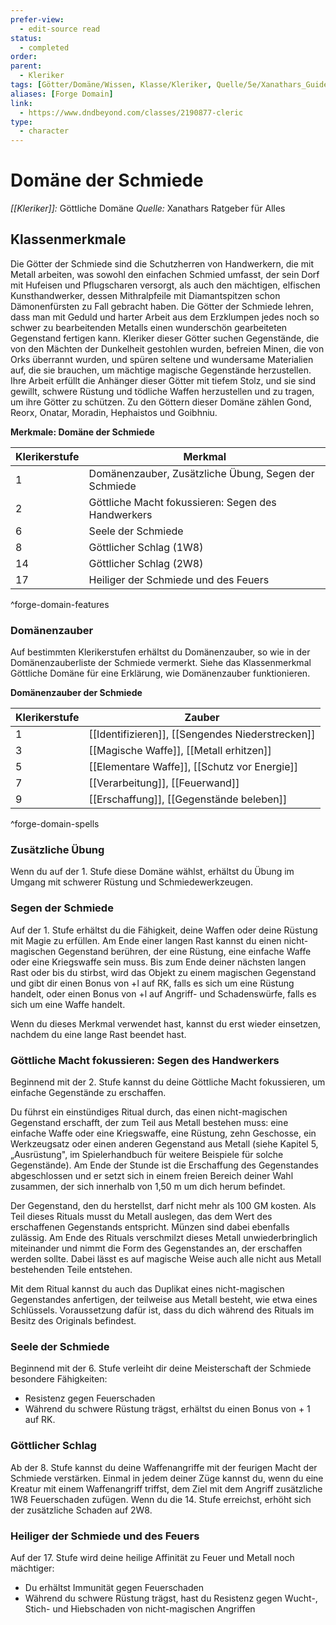 ```yaml
---
prefer-view:
  - edit-source read
status:
  - completed
order:
parent:
  - Kleriker
tags: [Götter/Domäne/Wissen, Klasse/Kleriker, Quelle/5e/Xanathars_Guide_to_Everything]
aliases: [Forge Domain]
link:
  - https://www.dndbeyond.com/classes/2190877-cleric
type:
  - character
---
```

# Domäne der Schmiede
_[[Kleriker]]:_ Göttliche Domäne
_Quelle:_ Xanathars Ratgeber für Alles

## Klassenmerkmale
Die Götter der Schmiede sind die Schutzherren von Handwerkern, die mit Metall arbeiten, was sowohl den einfachen Schmied umfasst, der sein Dorf mit Hufeisen und Pflugscharen versorgt, als auch den mächtigen, elfischen Kunsthandwerker, dessen Mithralpfeile mit Diamantspitzen schon Dämonenfürsten zu Fall gebracht haben. Die Götter der Schmiede lehren, dass man mit Geduld und harter Arbeit aus dem Erzklumpen jedes noch so schwer zu bearbeitenden Metalls einen wunderschön gearbeiteten Gegenstand fertigen kann. Kleriker dieser Götter suchen Gegenstände, die von den Mächten der Dunkelheit gestohlen wurden, befreien Minen, die von Orks überrannt wurden, und spüren seltene und wundersame Materialien auf, die sie brauchen, um mächtige magische Gegenstände herzustellen. Ihre Arbeit erfüllt die Anhänger dieser Götter mit tiefem Stolz, und sie sind gewillt, schwere Rüstung und tödliche Waffen herzustellen und zu tragen, um ihre Götter zu schützen. Zu den Göttern dieser Domäne zählen Gond, Reorx, Onatar, Moradin, Hephaistos und Goibhniu.

**Merkmale: Domäne der Schmiede**

| Klerikerstufe | Merkmal                                              |
| ------------- | ---------------------------------------------------- |
| 1             | Domänenzauber, Zusätzliche Übung, Segen der Schmiede |
| 2             | Göttliche Macht fokussieren: Segen des Handwerkers   |
| 6             | Seele der Schmiede                                   |
| 8             | Göttlicher Schlag (1W8)                              |
| 14            | Göttlicher Schlag (2W8)                              |
| 17            | Heiliger der Schmiede und des Feuers                 |
^forge-domain-features

### Domänenzauber
Auf bestimmten Klerikerstufen erhältst du Domänenzauber, so wie in der Domänenzauberliste der Schmiede vermerkt. Siehe das Klassenmerkmal Göttliche Domäne für eine Erklärung, wie Domänenzauber funktionieren.

**Domänenzauber der Schmiede**

| Klerikerstufe | Zauber                                           |
| ------------- | ------------------------------------------------ |
| 1             | [[Identifizieren]], [[Sengendes Niederstrecken]] |
| 3             | [[Magische Waffe]], [[Metall erhitzen]]          |
| 5             | [[Elementare Waffe]], [[Schutz vor Energie]]     |
| 7             | [[Verarbeitung]], [[Feuerwand]]                  |
| 9             | [[Erschaffung]], [[Gegenstände beleben]]         |
^forge-domain-spells

### Zusätzliche Übung
Wenn du auf der 1. Stufe diese Domäne wählst, erhältst du Übung im Umgang mit schwerer Rüstung und Schmiedewerkzeugen.

### Segen der Schmiede
Auf der 1. Stufe erhältst du die Fähigkeit, deine Waffen oder deine Rüstung mit Magie zu erfüllen. Am Ende einer langen Rast kannst du einen nicht-magischen Gegenstand berühren, der eine Rüstung, eine einfache Waffe oder eine Kriegswaffe sein muss. Bis zum Ende deiner nächsten langen Rast oder bis du stirbst, wird das Objekt zu einem magischen Gegenstand und gibt dir einen Bonus von +l auf RK, falls es sich um eine Rüstung handelt, oder einen Bonus von +l auf Angriff- und Schadenswürfe, falls es sich um eine Waffe handelt.

Wenn du dieses Merkmal verwendet hast, kannst du erst wieder einsetzen, nachdem du eine lange Rast beendet hast.

### Göttliche Macht fokussieren: Segen des Handwerkers
Beginnend mit der 2. Stufe kannst du deine Göttliche Macht fokussieren, um einfache Gegenstände zu erschaffen.

Du führst ein einstündiges Ritual durch, das einen nicht-magischen Gegenstand erschafft, der zum Teil aus Metall bestehen muss: eine einfache Waffe oder eine Kriegswaffe, eine Rüstung, zehn Geschosse, ein Werkzeugsatz oder einen anderen Gegenstand aus Metall (siehe Kapitel 5, „Ausrüstung", im Spielerhandbuch für weitere Beispiele für solche Gegenstände). Am Ende der Stunde ist die Erschaffung des Gegenstandes abgeschlossen und er setzt sich in einem freien Bereich deiner Wahl zusammen, der sich innerhalb von 1,50 m um dich herum befindet.

Der Gegenstand, den du herstellst, darf nicht mehr als 100 GM kosten. Als Teil dieses Rituals musst du Metall auslegen, das dem Wert des erschaffenen Gegenstands entspricht. Münzen sind dabei ebenfalls zulässig. Am Ende des Rituals verschmilzt dieses Metall unwiederbringlich miteinander und nimmt die Form des Gegenstandes an, der erschaffen werden sollte. Dabei lässt es auf magische Weise auch alle nicht aus Metall bestehenden Teile entstehen.

Mit dem Ritual kannst du auch das Duplikat eines nicht-magischen Gegenstandes anfertigen, der teilweise aus Metall besteht, wie etwa eines Schlüssels. Voraussetzung dafür ist, dass du dich während des Rituals im Besitz des Originals befindest.

### Seele der Schmiede
Beginnend mit der 6. Stufe verleiht dir deine Meisterschaft der Schmiede besondere Fähigkeiten:

- Resistenz gegen Feuerschaden
- Während du schwere Rüstung trägst, erhältst du einen Bonus von + 1 auf RK.

### Göttlicher Schlag
Ab der 8. Stufe kannst du deine Waffenangriffe mit der feurigen Macht der Schmiede verstärken. Einmal in jedem deiner Züge kannst du, wenn du eine Kreatur mit einem Waffenangriff triffst, dem Ziel mit dem Angriff zusätzliche 1W8 Feuerschaden zufügen. Wenn du die 14. Stufe erreichst, erhöht sich der zusätzliche Schaden auf 2W8.

### Heiliger der Schmiede und des Feuers
Auf der 17. Stufe wird deine heilige Affinität zu Feuer und Metall noch mächtiger:

- Du erhältst Immunität gegen Feuerschaden
- Während du schwere Rüstung trägst, hast du Resistenz gegen Wucht-, Stich- und Hiebschaden von nicht-magischen Angriffen